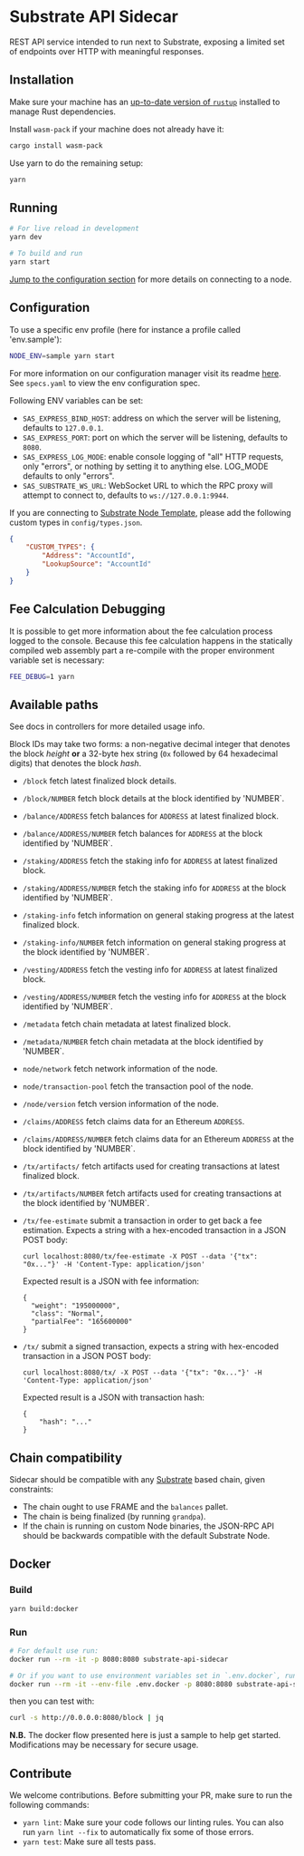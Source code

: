# Substrate API Sidecar

REST API service intended to run next to Substrate, exposing a limited set of endpoints over HTTP
with meaningful responses.

## Installation

Make sure your machine has an
[up-to-date version of `rustup`](https://www.rust-lang.org/tools/install) installed to manage Rust
dependencies.

Install `wasm-pack` if your machine does not already have it:

```bash
cargo install wasm-pack
```

Use yarn to do the remaining setup:

```bash
yarn
```

## Running

```bash
# For live reload in development
yarn dev

# To build and run
yarn start
```

[Jump to the configuration section](#configuration) for more details on connecting to a node.

## Configuration

To use a specific env profile (here for instance a profile called 'env.sample'):

```bash
NODE_ENV=sample yarn start
```

For more information on our configuration manager visit its readme [here](https://gitlab.com/chevdor/confmgr/-/raw/master/README.adoc). See `specs.yaml` to view the env configuration spec.

Following ENV variables can be set:

-   `SAS_EXPRESS_BIND_HOST`: address on which the server will be listening, defaults to `127.0.0.1`.
-   `SAS_EXPRESS_PORT`: port on which the server will be listening, defaults to `8080`.
-   `SAS_EXPRESS_LOG_MODE`: enable console logging of "all" HTTP requests, only "errors", or nothing by
    setting it to anything else. LOG_MODE defaults to only "errors".
-   `SAS_SUBSTRATE_WS_URL`: WebSocket URL to which the RPC proxy will attempt to connect to, defaults to
    `ws://127.0.0.1:9944`.

If you are connecting to [Substrate Node Template](https://github.com/substrate-developer-hub/substrate-node-template), please add the following custom types in `config/types.json`.

```json
{
	"CUSTOM_TYPES": {
		"Address": "AccountId",
		"LookupSource": "AccountId"
	}
}
```

## Fee Calculation Debugging

It is possible to get more information about the fee calculation process logged to
the console. Because this fee calculation happens in the statically compiled web assembly part
a re-compile with the proper environment variable set is necessary:

```bash
FEE_DEBUG=1 yarn
```

## Available paths

See docs in controllers for more detailed usage info.

Block IDs may take two forms: a non-negative decimal integer that denotes the block _height_ **or**
a 32-byte hex string (`0x` followed by 64 hexadecimal digits) that denotes the block _hash_.

-   `/block` fetch latest finalized block details.

-   `/block/NUMBER` fetch block details at the block identified by 'NUMBER`.

-   `/balance/ADDRESS` fetch balances for `ADDRESS` at latest finalized block.

-   `/balance/ADDRESS/NUMBER` fetch balances for `ADDRESS` at the block identified by 'NUMBER`.

-   `/staking/ADDRESS` fetch the staking info for `ADDRESS` at latest finalized block.

-   `/staking/ADDRESS/NUMBER` fetch the staking info for `ADDRESS` at the block identified by 'NUMBER`.

-  `/staking-info` fetch information on general staking progress at the latest finalized block.

-  `/staking-info/NUMBER` fetch information on general staking progress at the block identified by 'NUMBER`.

-   `/vesting/ADDRESS` fetch the vesting info for `ADDRESS` at latest finalized block.

-   `/vesting/ADDRESS/NUMBER` fetch the vesting info for `ADDRESS` at the block identified by 'NUMBER`.

-   `/metadata` fetch chain metadata at latest finalized block.

-   `/metadata/NUMBER` fetch chain metadata at the block identified by 'NUMBER`.

-   `node/network` fetch network information of the node.

-   `node/transaction-pool` fetch the transaction pool of the node.

-   `/node/version` fetch version information of the node.

-   `/claims/ADDRESS` fetch claims data for an Ethereum `ADDRESS`.

-   `/claims/ADDRESS/NUMBER` fetch claims data for an Ethereum `ADDRESS` at the block identified by 'NUMBER`.

-   `/tx/artifacts/` fetch artifacts used for creating transactions at latest finalized block.

-   `/tx/artifacts/NUMBER` fetch artifacts used for creating transactions at the block identified by 'NUMBER`.

-   `/tx/fee-estimate` submit a transaction in order to get back a fee estimation. Expects a string
    with a hex-encoded transaction in a JSON POST body:

    ```
    curl localhost:8080/tx/fee-estimate -X POST --data '{"tx": "0x..."}' -H 'Content-Type: application/json'
    ```

    Expected result is a JSON with fee information:

    ```
    {
      "weight": "195000000",
      "class": "Normal",
      "partialFee": "165600000"
    }
    ```

-   `/tx/` submit a signed transaction, expects a string with hex-encoded transaction in a JSON POST
    body:
    ```
    curl localhost:8080/tx/ -X POST --data '{"tx": "0x..."}' -H 'Content-Type: application/json'
    ```
    Expected result is a JSON with transaction hash:
    ```
    {
        "hash": "..."
    }
    ```

## Chain compatibility

Sidecar should be compatible with any [Substrate](https://substrate.dev/) based chain, given
constraints:

-   The chain ought to use FRAME and the `balances` pallet.
-   The chain is being finalized (by running `grandpa`).
-   If the chain is running on custom Node binaries, the JSON-RPC API should be backwards compatible
    with the default Substrate Node.

## Docker

### Build

```bash
yarn build:docker
```

### Run

```bash
# For default use run:
docker run --rm -it -p 8080:8080 substrate-api-sidecar

# Or if you want to use environment variables set in `.env.docker`, run:
docker run --rm -it --env-file .env.docker -p 8080:8080 substrate-api-sidecar
```

then you can test with:

```bash
curl -s http://0.0.0.0:8080/block | jq
```

**N.B.** The docker flow presented here is just a sample to help get started. Modifications may be necessary for secure usage.

## Contribute

We welcome contributions. Before submitting your PR, make sure to run the following commands:

-   `yarn lint`: Make sure your code follows our linting rules. You can also run `yarn lint --fix` to
    automatically fix some of those errors.
-   `yarn test`: Make sure all tests pass.
